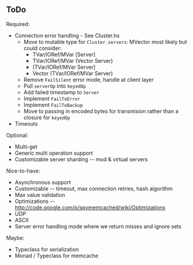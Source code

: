 ## ToDo

Required:
* Connection error handling - See Cluster.hs
  - Move to mutable type for `Cluster.servers`: MVector most likely but could
    consider:
    - TVar/IORef/MVar [Server]
    - TVar/IORef/MVar (Vector Server)
    - [TVar/IORef/MVar Server]
    - Vector (TVar/IORef/MVar Server)
  - Remove `FailSilent` error mode, handle at client layer
  - Pull `serverOp` into `keyedOp`
  - Add failed timestamp to `Server`
  - Implement `FailToError`
  - Implement `FailToBackup`
  - Move to passing in encoded bytes for transmision rather than a closure for
    `keyedOp`
* Timeouts

Optional:
* Multi-get
* Generic multi operation support
* Customizable server sharding -- mod & virtual servers

Nice-to-have:
* Asynchronous support
* Customizable -- timeout, max connection retries, hash algorithm
* Max value validation
* Optimizations --  http://code.google.com/p/spymemcached/wiki/Optimizations
* UDP
* ASCII
* Server error handling mode where we return misses and ignore sets

Maybe:
* Typeclass for serialization
* Monad / Typeclass for memcache

